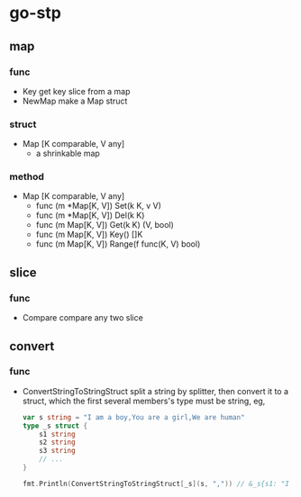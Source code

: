 # go-stp

## map

### func

- Key
    get key slice from a map
- NewMap
    make a Map struct

### struct

- Map [K comparable, V any]
    - a shrinkable map

### method

- Map [K comparable, V any]
    - func (m *Map[K, V]) Set(k K, v V)
    - func (m *Map[K, V]) Del(k K)
    - func (m Map[K, V]) Get(k K) (V, bool)
    - func (m Map[K, V]) Key() []K
    - func (m Map[K, V]) Range(f func(K, V) bool)
    
## slice

### func

- Compare
    compare any two slice

## convert

### func

- ConvertStringToStringStruct
    split a string by splitter, then convert it to a struct, which the first several members's type must be string, eg,
    ```go
    var s string = "I am a boy,You are a girl,We are human"
    type _s struct {
        s1 string
        s2 string
        s3 string
        // ...
    }

    fmt.Println(ConvertStringToStringStruct[_s](s, ",")) // &_s{s1: "I am a boy", s2: "You are a girl", s3: "We are human"}
    ```
    